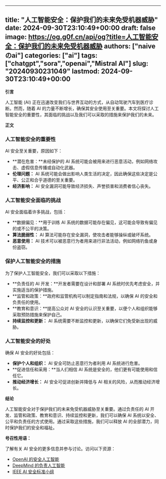 
---
title: "人工智能安全：保护我们的未来免受机器威胁"
date: 2024-09-30T23:10:49+00:00
draft: false
image: https://og.g0f.cn/api/og?title=人工智能安全：保护我们的未来免受机器威胁
authors: ["naiveのai"]
categories: ["ai"]
tags: ["chatgpt","sora","openai","Mistral AI"]
slug: "20240930231049"
lastmod: 2024-09-30T23:10:49+00:00
---
**引言**

人工智能 (AI) 正在迅速改变我们与世界互动的方式，从自动驾驶汽车到医疗诊断。然而，随着 AI 的力量不断增长，确保其安全使用至关重要。本文将探讨人工智能安全的重要性，其面临的挑战以及我们可以采取的措施来保护我们的未来。

**正文**

### 人工智能安全的重要性

AI 安全至关重要，原因如下：

- **潜在危害：**未经保护的 AI 系统可能会被用来进行恶意活动，例如网络攻击、虚假信息传播或自动化武器。
- **伦理问题：** AI 系统可能会做出影响人类生活的决定，因此确保这些决定是公平、公正和合乎道德的至关重要。
- **经济影响：** AI 安全漏洞可能导致经济损失、声誉损害和消费者信心丧失。

### 人工智能安全面临的挑战

AI 安全面临着许多挑战，包括：

- **数据偏见：**用于训练 AI 系统的数据可能存在偏见，这可能会导致有偏见的或不公平的决策。
- **算法脆弱性：** AI 算法可能存在安全漏洞，使攻击者能够操纵或破坏系统。
- **恶意使用：** AI 技术可以被恶意行为者用来进行非法活动，例如网络钓鱼或身份盗窃。

### 保护人工智能安全的措施

为了保护人工智能安全，我们可以采取以下措施：

- **负责任的 AI 开发：**开发者需要在设计和部署 AI 系统时优先考虑安全，并实施适当的保护措施。
- **监管和政策：**政府和监管机构可以制定指南和法规，以确保 AI 的安全和负责任的使用。
- **教育和意识：**提高公众对 AI 安全的认识至关重要，以便个人和组织能够采取预防措施来保护自己。
- **持续监控和更新：** AI 系统需要不断监控和更新，以确保它们免受新出现的威胁。

### 人工智能安全的好处

确保 AI 安全的好处包括：

- **保护个人和组织：** AI 安全可防止恶意行为者利用 AI 系统进行危害。
- **促进信任和采用：**当人们相信 AI 系统是安全的，他们更有可能使用和信任它。
- **推动经济增长：** AI 安全可促进创新并降低与 AI 相关的风险，从而推动经济增长。

**结论**

人工智能安全对于保护我们的未来免受机器威胁至关重要。通过负责任的 AI 开发、监管和政策、教育和意识、持续监控和更新，我们可以确保 AI 系统以安全、公平和负责任的方式使用。通过采取这些措施，我们可以释放 AI 的全部潜力，同时保护我们的安全和福祉。

**号召性用语：**

了解有关 AI 安全的更多信息并参与讨论。访问以下资源：

- [OpenAI 的安全人工智能](https://openai.com/blog/safe-ai/)
- [DeepMind 的负责人工智能](https://deepmind.com/responsible-ai/)
- [IEEE AI 安全标准小组](https://standards.ieee.org/industry-connections/industry-projects/ai-security-standards-group)